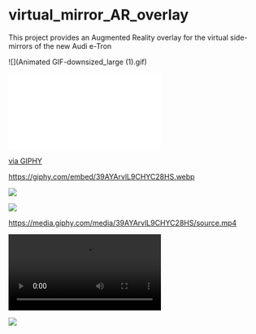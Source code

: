 # virtual_mirror_AR_overlay
This project provides an Augmented Reality overlay for the virtual side-mirrors of the new Audi e-Tron


![](Animated GIF-downsized_large (1).gif)

<iframe src=“https://giphy.com/embed/39AYArvlL9CHYC28HS” width=“384" height=“480” frameBorder=“0" class=“giphy-embed” allowFullScreen></iframe><p><a href=“https://giphy.com/gifs/39AYArvlL9CHYC28HS”>via GIPHY</a></p>

https://giphy.com/embed/39AYArvlL9CHYC28HS.webp

![](https://media3.giphy.com/media/ely3apij36BJhoZ234/200w.webp)

![](https://media3.giphy.com/media/39AYArvlL9CHYC28HS.webp)

https://media.giphy.com/media/39AYArvlL9CHYC28HS/source.mp4

![](https://media.giphy.com/media/39AYArvlL9CHYC28HS/source.mp4)

![](https://media.giphy.com/media/39AYArvlL9CHYC28HS/source.gif)
